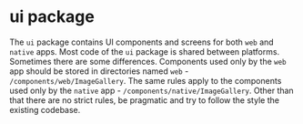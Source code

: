# ui package

The `ui` package contains UI components and screens for both `web` and `native` apps. Most code of the `ui` package is shared between platforms. Sometimes there are some differences. Components used only by the `web` app should be stored in directories named `web` - `/components/web/ImageGallery`.
The same rules apply to the components used only by the `native` app - `/components/native/ImageGallery`. Other than that there are no strict rules,
be pragmatic and try to follow the style the existing codebase.
